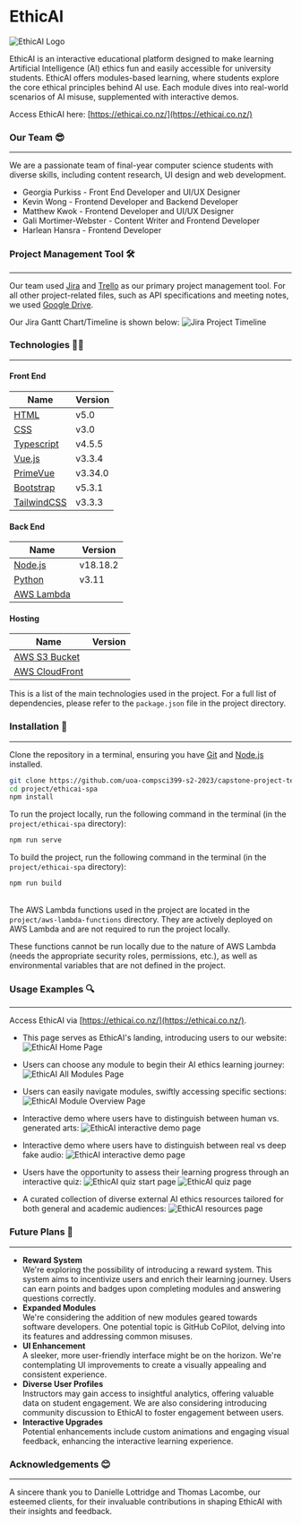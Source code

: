 # EthicAI #

![EthicAI Logo](./markdown/logo_trim.png)

EthicAI is an interactive educational platform designed to make learning Artificial Intelligence (AI) ethics fun and easily accessible for university students. EthicAI offers modules-based learning, where students explore the core ethical principles behind AI use. Each module dives into real-world scenarios of AI misuse, supplemented with interactive demos.

Access EthicAI here: [https://ethicai.co.nz/](https://ethicai.co.nz/)

### Our Team 😎

***
We are a passionate team of final-year computer science students with diverse skills, including content research, UI design and web development.

* Georgia Purkiss - Front End Developer and UI/UX Designer
* Kevin Wong - Frontend Developer and Backend Developer
* Matthew Kwok - Frontend Developer and UI/UX Designer
* Gali Mortimer-Webster - Content Writer and Frontend Developer
* Harlean Hansra - Frontend Developer

### Project Management Tool 🛠️ ###

***
Our team used [Jira](https://ethicai.atlassian.net/jira/software/projects/EAI/boards/1/timeline?shared=&atlOrigin=eyJpIjoiMmMxMDViYmQ4MGUxNGRlNjgwZjgzNGRiOGIyM2VlNmQiLCJwIjoiaiJ9) and [Trello](https://trello.com/b/Ydes48Ob/ethicai) as our primary project management tool. For all other project-related files, such as API specifications and meeting notes, we used [Google Drive](https://drive.google.com).

Our Jira Gantt Chart/Timeline is shown below:
![Jira Project Timeline](./markdown/jira-timeline.png)

### Technologies  👨‍💻

***

#### Front End ####

Name | Version
------------- | -------------
[HTML](https://html.spec.whatwg.org/multipage/) | v5.0
[CSS](https://www.w3.org/Style/CSS/) | v3.0
[Typescript](https://www.typescriptlang.org/) | v4.5.5
[Vue.js](https://vuejs.org/) | v3.3.4
[PrimeVue](https://primevue.org/) | v3.34.0
[Bootstrap](https://getbootstrap.com/) | v5.3.1
[TailwindCSS](https://tailwindcss.com/) | v3.3.3

#### Back End ####

Name | Version
------------- | -------------
[Node.js](https://nodejs.org/en) | v18.18.2
[Python](https://www.python.org/) | v3.11
[AWS Lambda](https://aws.amazon.com/lambda/) |

#### Hosting ####

Name | Version
------------- | -------------
[AWS S3 Bucket](https://aws.amazon.com/s3/) |
[AWS CloudFront](https://aws.amazon.com/cloudfront/) |

This is a list of the main technologies used in the project. For a full list of dependencies, please refer to the `package.json` file in the project directory.

### Installation 📖

***
Clone the repository in a terminal, ensuring you have [Git](https://git-scm.com/) and [Node.js](https://nodejs.org/en/) installed.

```bash
git clone https://github.com/uoa-compsci399-s2-2023/capstone-project-team-28
cd project/ethicai-spa
npm install
```

To run the project locally, run the following command in the terminal (in the `project/ethicai-spa` directory):

```bash
npm run serve
```

To build the project, run the following command in the terminal (in the `project/ethicai-spa` directory):

```bash
npm run build
```

\
The AWS Lambda functions used in the project are located in the `project/aws-lambda-functions` directory. They are actively deployed on AWS Lambda and are not required to run the project locally.

These functions cannot be run locally due to the nature of AWS Lambda (needs the appropriate security roles, permissions, etc.), as well as environmental variables that are not defined in the project.

### Usage Examples 🔍

***
Access EthicAI via [https://ethicai.co.nz/](https://ethicai.co.nz/).

* This page serves as EthicAI's landing, introducing users to our website:
![EthicAI Home Page](./markdown/home.png)

* Users can choose any module to begin their AI ethics learning journey:
![EthicAI All Modules Page](./markdown/all-modules.png)

* Users can easily navigate modules, swiftly accessing specific sections:
![EthicAI Module Overview Page](./markdown/module-overview.png)

* Interactive demo where users have to distinguish between human vs. generated arts:
![EthicAI interactive demo page](./markdown/dall-e-demo.png)

* Interactive demo where users have to distinguish between real vs deep fake audio:
![EthicAI interactive demo page](./markdown/deepfakes-demo.png)

* Users have the opportunity to assess their learning progress through an interactive quiz:
![EthicAI quiz start page](./markdown/quiz-start.png)
![EthicAI quiz page](./markdown/quiz-example.png)

* A curated collection of diverse external AI ethics resources tailored for both general and academic audiences:
![EthicAI resources page](./markdown/resources.png)

### Future Plans 🚀

***

* **Reward System**\
We're exploring the possibility of introducing a reward system. This system aims to incentivize users and enrich their learning journey. Users can earn points and badges upon completing modules and answering questions correctly.
* **Expanded Modules**\
We're considering the addition of new modules geared towards software developers. One potential topic is GitHub CoPilot, delving into its features and addressing common misuses.
* **UI Enhancement**\
A sleeker, more user-friendly interface might be on the horizon. We're contemplating UI improvements to create a visually appealing and consistent experience.
* **Diverse User Profiles**\
Instructors may gain access to insightful analytics, offering valuable data on student engagement. We are also considering introducing community discussion to EthicAI to foster engagement between users.
* **Interactive Upgrades**\
Potential enhancements include custom animations and engaging visual feedback, enhancing the interactive learning experience.

### Acknowledgements 😊

***
A sincere thank you to Danielle Lottridge and Thomas Lacombe, our esteemed clients, for their invaluable contributions in shaping EthicAI with their insights and feedback.
